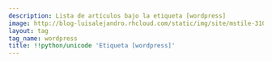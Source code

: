 ```yaml
---
description: Lista de artículos bajo la etiqueta [wordpress]
image: http://blog-luisalejandro.rhcloud.com/static/img/site/mstile-310x310.png
layout: tag
tag_name: wordpress
title: !!python/unicode 'Etiqueta [wordpress]'
---
```

